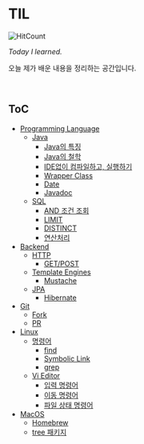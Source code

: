 # TIL

![HitCount](http://hits.dwyl.io/youngjinmo/youngjinmo/TIL.svg)

*Today I learned.*

오늘 제가 배운 내용을 정리하는 공간입니다.

<Br>

## ToC

- [Programming Language](/programming%20language)
  - [Java](programming%20languages/Java.md)
    - [Java의 특징](/programming%20languages/Java.md#feature)
    - [Java의 철학](/programming%20languages/Java.md#philosophy)
    - [IDE없이 컴파일하고, 실행하기](/programming%20language/Java.md#run-compile-without-ide)
    - [Wrapper Class](/programming%20language/Java.md#wrapper-class)
    - [Date](/programming%20language/Java.md#date)
    - [Javadoc](/programming%20language/Java.md#javadoc)
  - [SQL](/programming%20language/SQL.md)
    - [AND 조건 조회](/programming%20language/SQL.md#order-and)
    - [LIMIT](/programming%20language/SQL.md#limit)
    - [DISTINCT](/programming%20language/SQL.md#distinct)
    - [연산처리](/programming%20language/SQL.md#sql-math)
- [Backend](/Backend.md)
  - [HTTP](/Backend.md#http)
    - [GET/POST](/Backend.md#getpost)
  - [Template Engines](/Backend.md#template-engines)
    - [Mustache](/Backend.md#mustache)
  - [JPA](/Backend.md#jpa)
    - [Hibernate](/Backend.md#hibernate)
- [Git](/Git.md)
  - [Fork](/Git.md#git-fork)
  - [PR](/Git.md#git-pull-request)
- [Linux](/Linux.md)
  - [명령어](/Linux.md#linux-commands)
    - [find](/Linux.md#linux-find)
    - [Symbolic Link](/Linux.md#linux-symboliclink)
    - [grep](/Linux.md#linux-grep)
  - [Vi Editor](/Linux.md#linux-vi)
    - [입력 명령어](/Linux.md#vi-input)
    - [이동 명령어](/Linux.md#vi-move)
    - [파일 상태 명령어](/Linux.md#vi-filestatus)
- [MacOS](/MacOS.md)
  - [Homebrew](/MacOS.md#homebrew)
  - [tree 패키지](/MacOS.md#osx-package-tree)

<br>